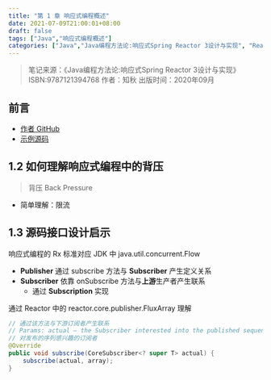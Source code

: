 ```yaml
---
title: "第 1 章 响应式编程概述"
date: 2021-07-09T21:00:01+08:00
draft: false
tags: ["Java","响应式编程概述"]
categories: ["Java","Java编程方法论:响应式Spring Reactor 3设计与实现", "Reactor"]
---
```


> 笔记来源：《Java编程方法论:响应式Spring Reactor 3设计与实现》ISBN:9787121394768 作者：知秋 出版时间：2020年09月

## 前言

- [作者 GitHub](https://github.com/muyinchen)
- [示例源码](https://github.com/muyinchen/Java-programming-methodology-Reactor-articles/tree/master/demo-reactor/src/test/java/com/dockerx/demoreactor)

## 1.2 如何理解响应式编程中的背压

> 背压 Back Pressure

- 简单理解：限流

## 1.3 源码接口设计启示

响应式编程的 Rx 标准对应 JDK 中 java.util.concurrent.Flow
- **Publisher** 通过 subscribe 方法与 **Subscriber** 产生定义关系
- **Subscriber** 依靠 onSubscribe 方法与**上游**生产者产生联系
  - 通过 **Subscription** 实现

通过 Reactor 中的 reactor.core.publisher.FluxArray 理解

```java
// 通过该方法与下游订阅者产生联系
// Params: actual – the Subscriber interested into the published sequence
// 对发布的序列感兴趣的订阅者
@Override
public void subscribe(CoreSubscriber<? super T> actual) {
    subscribe(actual, array);
}
```